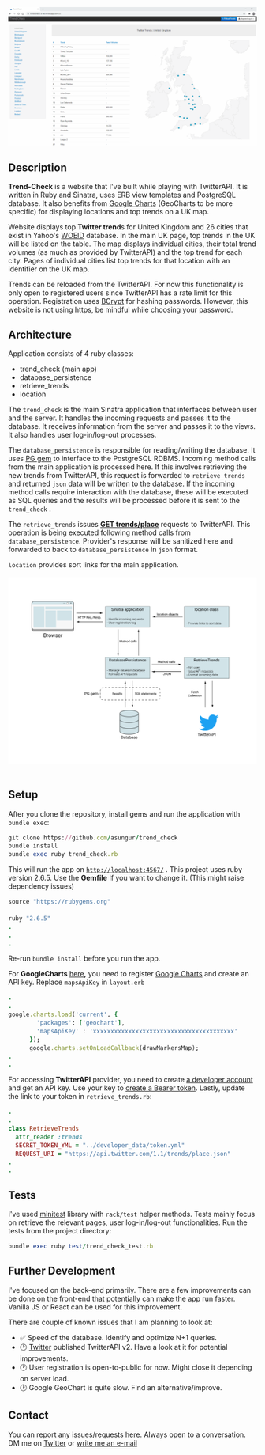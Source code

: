 ![Trend Check demo](/public/trend_check_demo.gif)

## Description

**Trend-Check** is a website that I've built while playing with TwitterAPI. It is written in Ruby and Sinatra, uses ERB view templates and PostgreSQL database. It also benefits from [Google Charts](https://developers.google.com/chart) (GeoCharts to be more specific) for displaying locations and top trends on a UK map.

Website displays top **Twitter trend**s for United Kingdom and 26 cities that exist in Yahoo's [WOEID](https://en.wikipedia.org/wiki/WOEID) database. In the main UK page, top trends in the UK will be listed on the table. The map displays individual cities, their total trend volumes (as much as provided by TwitterAPI) and the top trend for each city. Pages of individual cities list top trends for that location with an identifier on the UK map.

Trends can be reloaded from the TwitterAPI. For now this functionality is only open to registered users since TwitterAPI has a rate limit for this operation. Registration uses [BCrypt](https://github.com/codahale/bcrypt-ruby) for hashing passwords. However, this website is not using https, be mindful while choosing your password.




## Architecture

Application consists of 4 ruby classes:

- trend_check (main app)
- database_persistence
- retrieve_trends
- location

The `trend_check` is the main Sinatra application that interfaces between user and the server. It handles the incoming requests and passes it to the database. It receives information from the server and passes it to the views. It also handles user log-in/log-out processes.

The `database_persistence` is responsible for reading/writing the database. It uses [PG gem](https://github.com/ged/ruby-pg) to interface to the PostgreSQL RDBMS. Incoming method calls from the main application is processed here. If this involves retrieving the new trends from TwitterAPI, this request is forwarded to `retrieve_trends` and returned `json` data will be written to the database. If the incoming method calls require interaction with the database, these will be executed as SQL queries and the results will be processed before it is sent to the `trend_check` .

The `retrieve_trends` issues **[GET trends/place](https://developer.twitter.com/en/docs/twitter-api/v1/trends/trends-for-location/api-reference/get-trends-place)** requests to TwitterAPI. This operation is being executed following method calls from `database_persistence`. Provider's response will be sanitized here and forwarded to back to `database_persistence` in `json` format.

`location` provides sort links for the main application.
 <br/> 
 <br/> 
![Architecture](/public/Architecture.png)
 <br/> 
 </br> 
## Setup

 After you clone the repository, install gems and run the application with `bundle exec`:

```ruby
git clone https://github.com/asungur/trend_check
bundle install
bundle exec ruby trend_check.rb
```

This will run the app on [`http://localhost:4567/`](http://localhost:4567/) . This project uses ruby version  2.6.5. Use the **Gemfile** If you want to change it. (This might raise dependency issues)

```ruby
source "https://rubygems.org"

ruby "2.6.5"
.
.
.
```

Re-run `bundle install` before you run the app.

For **GoogleCharts** [here](https://github.com/asungur/trend_check/blob/master/views/layout.erb)**,** you need to register [Google Charts](https://developers.google.com/chart) and create an API key. Replace `mapsApiKey` in `layout.erb`

```ruby
.
.
google.charts.load('current', {
        'packages': ['geochart'],
        'mapsApiKey' : 'xxxxxxxxxxxxxxxxxxxxxxxxxxxxxxxxxxxxxxxx'
      });
      google.charts.setOnLoadCallback(drawMarkersMap);
.
.
```

For accessing **TwitterAPI** provider, you need to create [a developer account](https://developer.twitter.com/en/docs) and get an API key. Use your key to [create a Bearer token](https://developer.twitter.com/en/docs/authentication/oauth-2-0/bearer-tokens). Lastly, update the link to your token in `retrieve_trends.rb`:

```ruby
.
.
class RetrieveTrends
  attr_reader :trends
  SECRET_TOKEN_YML = "../developer_data/token.yml"
  REQUEST_URI = "https://api.twitter.com/1.1/trends/place.json"
.
.
```


## Tests

I've used [minitest](https://github.com/seattlerb/minitest) library with `rack/test` helper methods. Tests mainly focus on retrieve the relevant pages, user log-in/log-out functionalities. Run the tests from the project directory:

```ruby
bundle exec ruby test/trend_check_test.rb
```

## Further Development

I've focused on the back-end primarily. There are a few improvements can be done on the front-end that potentially can make the app run faster. Vanilla JS or React can be used for this improvement.

There are couple of known issues that I am planning to look at:

- ✅ Speed of the database. Identify and optimize N+1 queries.
- 🕑 [Twitter](https://github.com/twitter) published TwitterAPI v2. Have a look at it for potential improvements.
- 🕑 User registration is open-to-public for now. Might close it depending on server load.
- 🕑 Google GeoChart is quite slow. Find an alternative/improve.

## Contact

You can report any issues/requests [here](https://github.com/asungur/trend_check/issues). Always open to a conversation. DM me on [Twitter](https://twitter.com/asungur_) or [write me an e-mail](mailto:sunguralican@gmail.com)
